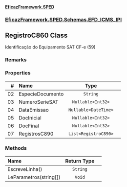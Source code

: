 #### [EficazFramework.SPED](EficazFrameworkSPED.md 'EficazFramework SPED')
### [EficazFramework.SPED.Schemas.EFD_ICMS_IPI](EficazFramework.SPED.Schemas.EFD_ICMS_IPI.md 'EficazFramework.SPED.Schemas.EFD_ICMS_IPI')

## RegistroC860 Class

Identificação do Equipamento SAT CF-e (59)

### Remarks
### Properties

| # | Name | Type | |
| ---: | :--- | :---: | :--- |
| 02 | EspecieDocumento | `String` |  |
| 03 | NumeroSerieSAT | `Nullable<Int32>` |  |
| 04 | DataEmissao | `Nullable<DateTime>` |  |
| 05 | DocInicial | `Nullable<Int32>` |  |
| 06 | DocFinal | `Nullable<Int32>` |  |
| 07 | RegistrosC890 | `List<RegistroC890>` |  |
### Methods

| Name | Return Type | |
| :--- | :---: | :--- |
| EscreveLinha() | `String` |  |
| LeParametros(string[]) | `Void` |  |
